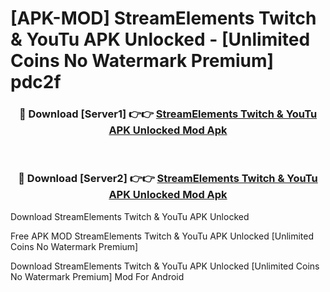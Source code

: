 # [APK-MOD] StreamElements  Twitch & YouTu APK Unlocked - [Unlimited Coins No Watermark Premium] pdc2f



<div align="center">
<h3>🔴 Download [Server1] 👉👉 <a href="https://momento.my/?title=StreamElements__Twitch_&_YouTu_APK_Unlocked">StreamElements  Twitch & YouTu APK Unlocked Mod Apk</a></h3><br>

<h3>🔴 Download [Server2] 👉👉 <a href="https://momento.my/?title=StreamElements__Twitch_&_YouTu_APK_Unlocked">StreamElements  Twitch & YouTu APK Unlocked Mod Apk</a></h3>
</div>



Download StreamElements  Twitch & YouTu APK Unlocked 

Free APK MOD StreamElements  Twitch & YouTu APK Unlocked [Unlimited Coins No Watermark Premium]

Download StreamElements  Twitch & YouTu APK Unlocked [Unlimited Coins No Watermark Premium] Mod For Android
